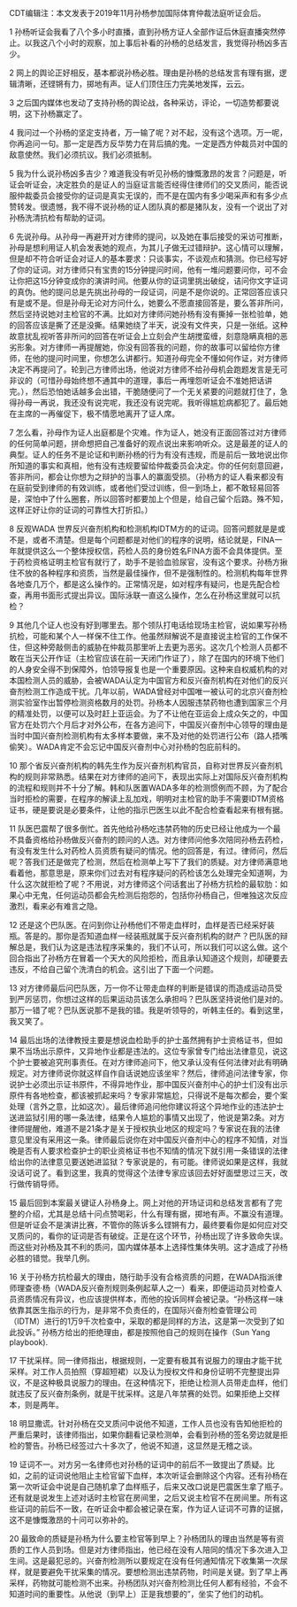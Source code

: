 CDT编辑注：本文发表于2019年11月孙杨参加国际体育仲裁法庭听证会后。

1 孙杨听证会我看了八个多小时直播，直到孙杨方证人全部作证后休庭直播突然停止。以我这八个小时的观察，加上事后补看的孙杨的总结发言，我觉得孙杨凶多吉少。

2 网上的舆论正好相反，基本都说孙杨必胜。理由是孙杨的总结发言有理有据，逻辑清晰，还铿锵有力，掷地有声。证人们顶住压力完美地发挥，云云。

3 之后国内媒体也发动了支持孙杨的舆论战，各种采访，评论，一切造势都要说明，这下孙杨赢定了。

4 我问过一个孙杨的坚定支持者，万一输了呢？对不起，没有这个选项。万一呢，你再追问一句。那一定是西方反华势力在背后搞的鬼。一定是西方仲裁员对中国的敌意使然。我们必须抗议。我们必须抵制。

5 我为什么说孙杨凶多吉少？难道我没有听见孙杨的慷慨激昂的发言？问题是，听证会听证会，决定胜负的是证人的当庭证言能否经得住律师们的交叉质问，能否说服仲裁委员会接受你的证词是真实无误的，而不是在国内有多少喝采声和有多少点赞转发。很遗憾，我不得不说孙杨的证人团队真的都是猪队友，没有一个说出了对孙杨洗清抗检有帮助的证词。

6 先说孙母。从孙母一再避开对方律师的提问，以及她在事后接受的采访可推断，孙母是想利用证人机会发表她的观点，为其儿子做无过错辩护。这心情可以理解，但是却不符合听证会对证人的基本要求：只谈事实，不谈观点和猜测。你已经写好了你的证词。对方律师只有宝贵的15分钟提问时间，他有一堆问题要问你，可不会让你把这15分钟变成你的演讲时间。他要从你的证词里挑出破绽，诘问你文字证词的真伪。他的提问总是先挑出孙母的一段证词，问是不是你说的。正常回答应该只有是或不是。但是孙母无论对方问什么，她要么不愿直接回答是，要么答非所问，然后坚持说她对主检官的不满。比如对方律师问她孙杨有没有撕掉一张检验单，她的回答应该是撕了还是没撕。结果她绕了半天，说没有文件夹，只是一张纸。这种故意扰乱视听答非所问的回答在听证会上立刻会产生胡搅蛮缠，刻意隐瞒真相的恶劣形象。对方律师一再提醒她，你没有回答我的问题，你的故事可以留给你方律师，在他的提问时间里，你想怎么讲都行。知道孙母完全不懂如何作证，对方律师决定不再提问了。轮到己方律师出场，他说对方律师不给孙母机会跑题发言是无可非议的（可惜孙母始终想不通其中的道理，事后一再埋怨听证会不准她把话讲完。），然后恐怕她话越多会出错，干脆随便问了一个无关紧要的问题就打住了，急得孙母一再说，我还没有说完呢，我还没有说完呢。我听得尴尬病都犯了。最后她在主席的一再催促下，极不情愿地离开了证人席。

7 怎么看，孙母作为证人出庭都是个灾难。作为证人，她没有正面回答过对方律师的任何简单问题，拼命想把自己准备好的观点说出来影响听众。这是最差的证人的典型。证人的任务不是论证和判断孙杨的行为有没有违规，而是前后一致地说出你所知道的事实和真相，他有没有违规要留给仲裁委员会决定。你的任何刻意回避，答非所问，都会让你想为之辩护的当事人的赢面受损。（孙杨方的证人看来都没有在庭前受到律师的有效训练，或者他们受过训练，但一到场上，都不敢轻易回答是，深怕中了什么圈套，所以回答时都要加上个但是，给自己留个后路。殊不知，这样正好让你的证词的可靠性大打折扣。）

8 反观WADA 世界反兴奋剂机构和检测机构IDTM方的的证词。回答问题就是是或不是，或者不清楚。但是每个问题都是对他们的程序的说明，结论就是，FINA一年就提供这么一个整体授权信，药检人员的身份姓名FINA方面不会具体提供。至于药检资格证明主检官有就行了，助手不是验血验尿官，没有这个要求。孙杨方揪住不放的各种程序和资质，当然是最佳操作，但不是强制性的。检测机构每年世界各地查几万个，都是这么操作的。正常情况是，如对程序有疑问，也是先配合检查，再用书面形式提出异议。国际泳联一直这么操作，怎么在孙杨这里就可以抗检？

9 其他几个证人也没有好到哪里去。那个领队打电话给现场主检官，说如果写孙杨抗检，可能和某个人一样保不住工作。他虽然辩解说不是直接说主检官的工作保不住，但这种旁敲侧击的威胁在仲裁员那里听上去更为恶劣。这次几个检测人员都不敢在当天公开作证（主检官应该在前一天闭门作证了），除了在国内的环境下他们的人身安全得不到保障外，怕领导报复也是一个重要原因。这种来自权威机构的对本国检测人员的威胁，会被WADA认定为中国官方和反兴奋剂机构在对他们的反兴奋剂检测工作造成干扰。几年以前，WADA曾经对中国唯一被认可的北京兴奋剂检测实验室作出暂停检测资格数月的处罚。孙杨本人因服违禁药物也遭到国家三个月的精准处罚，以便可以及时赶上亚运会。为了不让他在亚运会上成众矢之的，中国官方在处罚六个月后才对外公布，在各方追问下，中国反兴奋剂中心领导的理由是当时中国兴奋剂检测机构有太多样本要做，来不及对他的处罚进行公布（路人捂嘴偷笑）。WADA肯定不会忘记中国反兴奋剂中心对孙杨的包庇前科的。

10 那个省反兴奋剂机构的韩先生作为反兴奋剂机构官员，自称对世界反兴奋剂机构的规则非常熟悉。结果在对方律师的追问下，表现出实际上对国际反兴奋剂机构的流程和规则并不十分了解。韩和队医置WADA多年的检测惯例而不顾，为了配合当时拒检的需要，在程序的解读上乱加戏，明明对主检官的助手不需要IDTM资格证书，硬是要说是必要条件，让他的指示巴医生以此不配合检查看起来有根有据。

11 队医巴震帮了很多倒忙。首先他给孙杨吃违禁药物的历史已经让他成为一个最不具备资格给孙杨做反兴奋剂的顾问的人选。对方律师问他多次陪同孙杨去药检，有没有发生什么对药检人员资质有疑问的情况。他的回答是，有过。律师问，然后呢？答我们还是做完了检测，然后在检测单上写下了我们的质疑。对方律师满意地看着他，那意思是，原来你们过去对有程序疑问的药检该怎么处理完全知道啊，为什么这次就拒检了呢？不用说，对方律师这个问话套出了孙杨方抗检的最软肋：如果心中无鬼，任何运动员都会先检测后抱怨的，包括你孙杨自己，但唯独这次反应激烈，看来必有难言之隐。

12 还是这个巴队医。在问到你让孙杨他们不带走血样时，血样是否已经采好装瓶。答是的。那你是否知道血样一经装瓶就属于反兴奋剂机构的财产？巴队医的辩解总是，我们认为这是违法程序采集的，我们不认可，所以我们可以这么做。这个回合指出了孙杨方在冒着一个天大的风险拒检，而且承认知道这个规则，却硬要去违反，不给自己留个洗清白的机会。这引出了下面一个问题。

13 对方律师最后问巴队医，万一你不让带走血样的判断是错误的而造成运动员受到严厉惩罚，你想过这样的后果运动员该怎么承担吗？巴队医坚持说他们是对的。那万一错了呢？巴队医说那不是我的错。我是听领导的，听韩主任的。看到这里，我又笑了。

14 最后出场的法律教授主要是想说血检助手的护士虽然拥有护士资格证书，但如果不当场出示原件，又异地作业都是违法的。这位专家曾专门给出法律意见，说这个护士要被追究刑事责任。在对方律师追问下，他又承认没有任何法律对此有明确规定。对方律师说你就这样自作自话说她应该坐牢？然后，律师追问法律专家，你说护士必须出示证书原件，不得异地作业，那中国反兴奋剂中心的护士们没有出示原件有各地检查，都该被抓起来吗？专家非常尴尬，只得说不是每次都会，要个案处理（言外之意，比如这次）。最后律师追问他你建议将这个异地作业的违法护士送进监狱引用的哪一条法律，结果令人尴尬的事情又出现了，他说是第2条。对方律师提醒他，难道不是21条才是关于授权执业地区的规定吗？专家说在我的法律意见里没有采用这一条。律师最后说你在对中国反兴奋剂中心的程序不知情，对当晚是否有人要求检查护士的职业资格证书也不知情的情况下就引用一条错误的法律给出你的法律意见要送她进监狱？专家说是的，有可能。律师说如果是这样，我就没话可说了。看到这里，我真的觉得这个法律专家应该回去好好面壁思过三天，改行做传销导师。

15 最后回到本案最关键证人孙杨身上。网上对他的开场证词和总结发言都有了完整的介绍，尤其是总结十问点赞喝彩，什么有理有据，掷地有声。不赢没有道理。但是听证会不是演讲比赛，不管你的陈诉多么铿锵有力，最终要看你是如何应对交叉质问的，看你的证词是否有破绽。正是在这个环节，孙杨出现了许多致命失误。而这些对孙杨及其不利的质问，国内媒体基本上选择性集体失明。这才造成了孙杨必胜的错觉。我举几例。

16 关于孙杨方抗检最大的理由，随行助手没有合格资质的问题，在WADA指派律师理查德·杨（WADA反兴奋剂规则条例起草人之一）看来，即便运动员对检查人员资质情况有异议，也应该提供样本，而他的投诉同样会被记录。“孙杨这样一味依靠其医生指示的行为，是非常不负责任的，在国际兴奋剂检查管理公司（IDTM）进行的1万9千次检查中，采取的都是同样的方法，这是第一次受到了如此投诉。” 孙杨方给出的拒绝理由，都是按照他自己的规则在操作（Sun Yang playbook).

17 干扰采样。同一律师指出，根据规则，一定要有极其有说服力的理由才能干扰采样。对工作人员拍照（穿超短裙）以及认为授权文件和身份证明不完整提出异议，不是这种极具说服力的理由。在这种情况下，拒绝让检测人员带走血样，他们就违反了反兴奋剂条例，就是干扰采样。这是八年禁赛的处罚。如果拒绝上交样本，则是两年。

18 明显撒谎。针对孙杨在交叉质问中说他不知道，工作人员也没有告知他拒检的严重后果时，该律师指出，如果你翻看记录检测单，会看到孙杨的签名旁边就是拒检的警告。孙杨已经签过六十多次了，他说不知道，这显然是无稽之谈。

19 证词不一。对方另一名律师也对孙杨的证词中的前后不一致提出了质疑。比如，之前的证词说他阻止主检官留下血样，本次听证会删除这个内容。还有孙杨在第一次听证会中说是自己随机拿了血样瓶子，后来又改口说是巴震医生拿了瓶子。还有就是说发生上述对话时主检官在房间里，之后又说主检官不在房间里。所有这些证词的前后不一致，在听证会中都会被记录在案，作为证人证词不可靠的证据，这不是慷慨激昂的十问可以弥补的。

20 最致命的质疑是孙杨为什么要主检官等到早上？孙杨团队的理由当然是等有资质的工作人员到场。但是对方律师指出，他已经在没有人陪同的情况下多次进入卫生间。这是最犯忌的。兴奋剂检测所以要规定在没有任何通知情况下收集第一次尿样，就是要避免干扰采集的情况。要想检测出违禁药物，时间是关键。到了早上再采样，药物就可能检测不出来。孙杨团队对兴奋剂检测比任何人都有经验，不会不知道时间的重要性。从他说（到早上）正是我想要的”，坐实了他们的动机。


